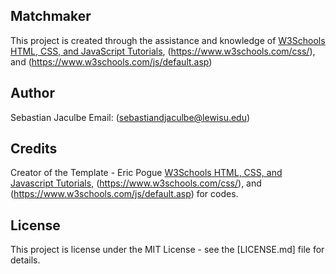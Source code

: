 ## Matchmaker
This project is created through the assistance and knowledge of 
[W3Schools HTML, CSS, and JavaScript Tutorials](https://www.w3schools.com/html/), (https://www.w3schools.com/css/), and (https://www.w3schools.com/js/default.asp)

## Author
Sebastian Jaculbe Email: (sebastiandjaculbe@lewisu.edu)

## Credits
Creator of the Template - Eric Pogue
[W3Schools HTML, CSS, and Javascript Tutorials](https://www.w3schools.com/html/), (https://www.w3schools.com/css/), and (https://www.w3schools.com/js/default.asp) for codes.

## License
This project is license under the MIT License - see the [LICENSE.md] file for details.